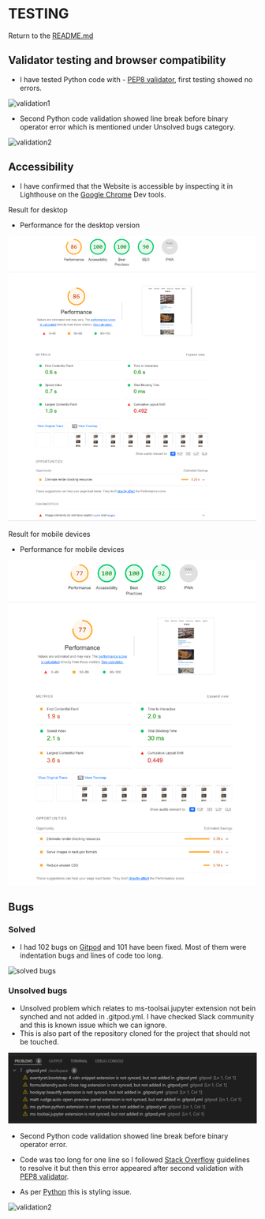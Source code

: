 # TESTING 

Return to the [README.md](REAMDE.md)

## Validator testing and browser compatibility
- I have tested Python code with - [PEP8 validator](http://pep8online.com/), first testing showed no errors.

![validation1](.png)

- Second Python code validation showed line break before binary operator error which is mentioned under Unsolved bugs category.

![validation2](.png)

## Accessibility
- I have confirmed that the Website is accessible by inspecting it in Lighthouse on the [Google Chrome](https://www.google.com/chrome/?brand=FKPE&gclid=EAIaIQobChMIqOPWwuu69AIVFeDtCh1CEgKGEAAYASAAEgKvwvD_BwE&gclsrc=aw.ds) Dev tools.
    
Result for desktop 
 - Performance for the desktop version 

![desktop](documents/testing/lighthouse_desktop.png)

Result for mobile devices
- Performance for mobile devices 

![mobile](documents/testing/lighthouse_mobile.png)

## Bugs

### Solved
- I had 102 bugs on [Gitpod](https://www.gitpod.io/) and 101 have been fixed. Most of them were indentation bugs and lines of code too long.

![solved bugs](.png)

### Unsolved bugs
- Unsolved problem which relates to ms-toolsai.jupyter extension not bein synched and not added in .gitpod.yml. I have checked Slack community and this is known issue which we can ignore.
- This is also part of the repository cloned for the project that should not be touched.

![unsolved bug](documents/testing/unsolved_bugs.png)

- Second Python code validation showed line break before binary operator error. 
- Code was too long for one line so I followed [Stack Overflow](https://stackoverflow.com/questions/15435811/what-is-pep8s-e128-continuation-line-under-indented-for-visual-indent) guidelines to resolve it but then this error appeared after second validation with [PEP8 validator](http://pep8online.com/).

 - As per [Python](https://www.python.org/dev/peps/pep-0008/#should-a-line-break-before-or-after-a-binary-operator) this is styling issue.
 

![validation2](documentation/images/pep8_check2.png)
